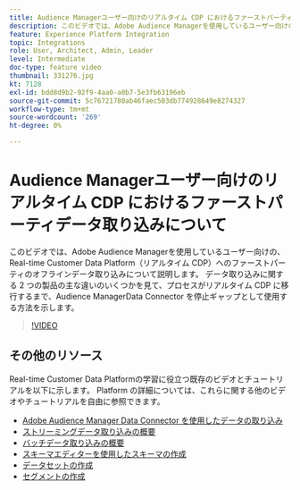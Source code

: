 ```yaml
---
title: Audience Managerユーザー向けのリアルタイム CDP におけるファーストパーティデータ取り込みについて
description: このビデオでは、Adobe Audience Managerを使用しているユーザー向けの、Real-time Customer Data Platform（リアルタイム CDP）へのファーストパーティのオフラインデータ取り込みについて説明します。 データ取り込みに関する 2 つの製品の主な違いのいくつかを見て、プロセスがリアルタイム CDP に移行するまで、Audience ManagerData Connector を停止ギャップとして使用する方法を示します。
feature: Experience Platform Integration
topic: Integrations
role: User, Architect, Admin, Leader
level: Intermediate
doc-type: feature video
thumbnail: 331276.jpg
kt: 7128
exl-id: bdd8d9b2-92f9-4aa0-a0b7-5e3fb63196eb
source-git-commit: 5c76721780ab46faec503db774928649e8274327
workflow-type: tm+mt
source-wordcount: '269'
ht-degree: 0%

---
```


# Audience Managerユーザー向けのリアルタイム CDP におけるファーストパーティデータ取り込みについて

このビデオでは、Adobe Audience Managerを使用しているユーザー向けの、Real-time Customer Data Platform（リアルタイム CDP）へのファーストパーティのオフラインデータ取り込みについて説明します。 データ取り込みに関する 2 つの製品の主な違いのいくつかを見て、プロセスがリアルタイム CDP に移行するまで、Audience ManagerData Connector を停止ギャップとして使用する方法を示します。


>[!VIDEO](https://video.tv.adobe.com/v/331276/?quality=12&learn=on)

## その他のリソース

Real-time Customer Data Platformの学習に役立つ既存のビデオとチュートリアルを以下に示します。 Platform の詳細については、これらに関する他のビデオやチュートリアルを自由に参照できます。

* [Adobe Audience Manager Data Connector を使用したデータの取り込み](https://experienceleague.adobe.com/docs/platform-learn/tutorials/sources/ingest-data-from-aam.html?lang=en#sources)
* [ストリーミングデータ取り込みの概要](https://experienceleague.adobe.com/docs/platform-learn/tutorials/data-ingestion/understanding-streaming-ingestion.html?lang=en#data-ingestion)
* [バッチデータ取り込みの概要](https://experienceleague.adobe.com/docs/platform-learn/tutorials/data-ingestion/batch-ingestion-overview.html?lang=en#data-ingestion)
* [スキーマエディターを使用したスキーマの作成](https://experienceleague.adobe.com/docs/experience-platform/xdm/tutorials/create-schema-ui.html?lang=en#getting-started)
* [データセットの作成](https://experienceleague.adobe.com/docs/platform-learn/getting-started-for-data-architects-and-data-engineers/create-datasets.html?lang=en#permissions-required)
* [セグメントの作成](https://experienceleague.adobe.com/docs/platform-learn/tutorials/segments/create-segments.html?lang=en#segments)
